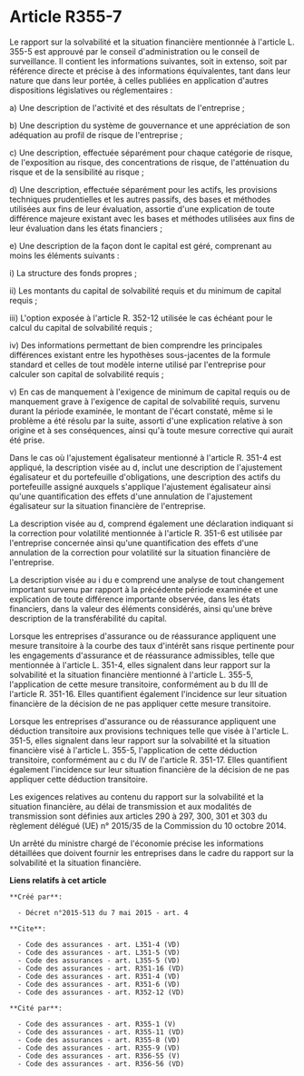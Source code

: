 # Article R355-7

Le rapport sur la solvabilité et la situation financière mentionnée à l'article L. 355-5 est approuvé par le conseil
d'administration ou le conseil de surveillance. Il contient les informations suivantes, soit in extenso, soit par référence
directe et précise à des informations équivalentes, tant dans leur nature que dans leur portée, à celles publiées en
application d'autres dispositions législatives ou réglementaires : 

a) Une description de l'activité et des résultats de l'entreprise ; 

b) Une description du système de gouvernance et une appréciation de son adéquation au profil de risque de l'entreprise ; 

c) Une description, effectuée séparément pour chaque catégorie de risque, de l'exposition au risque, des concentrations de
risque, de l'atténuation du risque et de la sensibilité au risque ; 

d) Une description, effectuée séparément pour les actifs, les provisions techniques prudentielles et les autres passifs, des
bases et méthodes utilisées aux fins de leur évaluation, assortie d'une explication de toute différence majeure existant avec
les bases et méthodes utilisées aux fins de leur évaluation dans les états financiers ; 

e) Une description de la façon dont le capital est géré, comprenant au moins les éléments suivants : 

i) La structure des fonds propres ; 

ii) Les montants du capital de solvabilité requis et du minimum de capital requis ; 

iii) L'option exposée à l'article R. 352-12 utilisée le cas échéant pour le calcul du capital de solvabilité requis ; 

iv) Des informations permettant de bien comprendre les principales différences existant entre les hypothèses sous-jacentes de
la formule standard et celles de tout modèle interne utilisé par l'entreprise pour calculer son capital de solvabilité
requis ; 

v) En cas de manquement à l'exigence de minimum de capital requis ou de manquement grave à l'exigence de capital de
solvabilité requis, survenu durant la période examinée, le montant de l'écart constaté, même si le problème a été résolu par
la suite, assorti d'une explication relative à son origine et à ses conséquences, ainsi qu'à toute mesure corrective qui
aurait été prise. 

Dans le cas où l'ajustement égalisateur mentionné à l'article R. 351-4 est appliqué, la description visée au d, inclut une
description de l'ajustement égalisateur et du portefeuille d'obligations, une description des actifs du portefeuille assigné
auxquels s'applique l'ajustement égalisateur ainsi qu'une quantification des effets d'une annulation de l'ajustement
égalisateur sur la situation financière de l'entreprise. 

La description visée au d, comprend également une déclaration indiquant si la correction pour volatilité mentionnée à
l'article R. 351-6 est utilisée par l'entreprise concernée ainsi qu'une quantification des effets d'une annulation de la
correction pour volatilité sur la situation financière de l'entreprise. 

La description visée au i du e comprend une analyse de tout changement important survenu par rapport à la précédente période
examinée et une explication de toute différence importante observée, dans les états financiers, dans la valeur des éléments
considérés, ainsi qu'une brève description de la transférabilité du capital. 

Lorsque les entreprises d'assurance ou de réassurance appliquent une mesure transitoire à la courbe des taux d'intérêt sans
risque pertinente pour les engagements d'assurance et de réassurance admissibles, telle que mentionnée à l'article L. 351-4,
elles signalent dans leur rapport sur la solvabilité et la situation financière mentionné à l'article L. 355-5, l'application
de cette mesure transitoire, conformément au b du III de l'article R. 351-16. Elles quantifient également l'incidence sur
leur situation financière de la décision de ne pas appliquer cette mesure transitoire. 

Lorsque les entreprises d'assurance ou de réassurance appliquent une déduction transitoire aux provisions techniques telle
que visée à l'article L. 351-5, elles signalent dans leur rapport sur la solvabilité et la situation financière visé à
l'article L. 355-5, l'application de cette déduction transitoire, conformément au c du IV de l'article R. 351-17. Elles
quantifient également l'incidence sur leur situation financière de la décision de ne pas appliquer cette déduction
transitoire. 

Les exigences relatives au contenu du rapport sur la solvabilité et la situation financière, au délai de transmission et aux
modalités de transmission sont définies aux articles 290 à 297, 300, 301 et 303 du règlement délégué (UE) n° 2015/35 de la
Commission du 10 octobre 2014. 

Un arrêté du ministre chargé de l'économie précise les informations détaillées que doivent fournir les entreprises dans le
cadre du rapport sur la solvabilité et la situation financière.

**Liens relatifs à cet article**

	**Créé par**:

	  - Décret n°2015-513 du 7 mai 2015 - art. 4

	**Cite**:

	  - Code des assurances - art. L351-4 (VD)
	  - Code des assurances - art. L351-5 (VD)
	  - Code des assurances - art. L355-5 (VD)
	  - Code des assurances - art. R351-16 (VD)
	  - Code des assurances - art. R351-4 (VD)
	  - Code des assurances - art. R351-6 (VD)
	  - Code des assurances - art. R352-12 (VD)

	**Cité par**:

	  - Code des assurances - art. R355-1 (V)
	  - Code des assurances - art. R355-11 (VD)
	  - Code des assurances - art. R355-8 (VD)
	  - Code des assurances - art. R355-9 (VD)
	  - Code des assurances - art. R356-55 (V)
	  - Code des assurances - art. R356-56 (VD)
